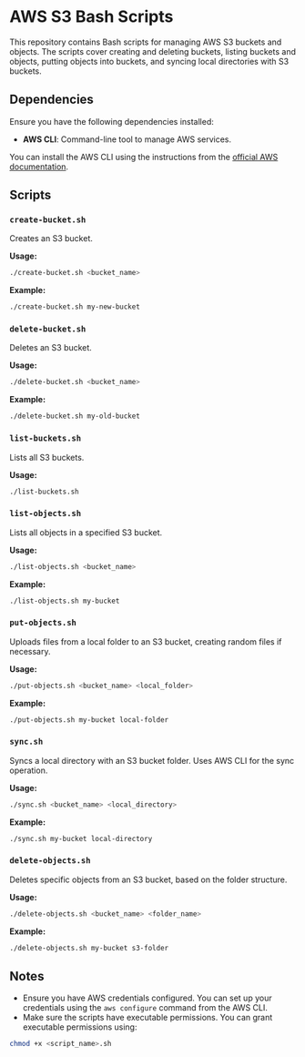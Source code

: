# AWS S3 Bash Scripts

This repository contains Bash scripts for managing AWS S3 buckets and objects. The scripts cover creating and deleting buckets, listing buckets and objects, putting objects into buckets, and syncing local directories with S3 buckets.

## Dependencies

Ensure you have the following dependencies installed:

- **AWS CLI**: Command-line tool to manage AWS services.

You can install the AWS CLI using the instructions from the [official AWS documentation](https://docs.aws.amazon.com/cli/latest/userguide/install-cliv2.html).

## Scripts

### `create-bucket.sh`

Creates an S3 bucket.

**Usage:**

```bash
./create-bucket.sh <bucket_name>
```

**Example:**

```bash
./create-bucket.sh my-new-bucket
```

### `delete-bucket.sh`

Deletes an S3 bucket.

**Usage:**

```bash
./delete-bucket.sh <bucket_name>
```

**Example:**

```bash
./delete-bucket.sh my-old-bucket
```

### `list-buckets.sh`

Lists all S3 buckets.

**Usage:**

```bash
./list-buckets.sh
```

### `list-objects.sh`

Lists all objects in a specified S3 bucket.

**Usage:**

```bash
./list-objects.sh <bucket_name>
```

**Example:**

```bash
./list-objects.sh my-bucket
```

### `put-objects.sh`

Uploads files from a local folder to an S3 bucket, creating random files if necessary.

**Usage:**

```bash
./put-objects.sh <bucket_name> <local_folder>
```

**Example:**

```bash
./put-objects.sh my-bucket local-folder
```

### `sync.sh`

Syncs a local directory with an S3 bucket folder. Uses AWS CLI for the sync operation.

**Usage:**

```bash
./sync.sh <bucket_name> <local_directory>
```

**Example:**

```bash
./sync.sh my-bucket local-directory
```

### `delete-objects.sh`

Deletes specific objects from an S3 bucket, based on the folder structure.

**Usage:**

```bash
./delete-objects.sh <bucket_name> <folder_name>
```

**Example:**

```bash
./delete-objects.sh my-bucket s3-folder
```

## Notes

- Ensure you have AWS credentials configured. You can set up your credentials using the `aws configure` command from the AWS CLI.
- Make sure the scripts have executable permissions. You can grant executable permissions using:

```bash
chmod +x <script_name>.sh
```